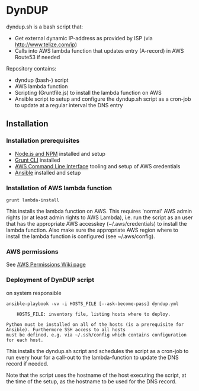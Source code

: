 # DynDUP

dyndup.sh is a bash script that:

* Get external dynamic IP-address as provided by ISP (via http://www.telize.com/ip)
* Calls into AWS lambda function that updates entry (A-record) in AWS Route53 if needed

Repository contains:

* dyndup (bash-) script
* AWS lambda function
* Scripting (Gruntfile.js) to install the lambda function on AWS 
* Ansible script to setup and configure the dyndup.sh script as a cron-job to update at a regular 
interval the DNS entry

## Installation

### Installation prerequisites

* [Node.js and NPM](https://nodejs.org) installed and setup
* [Grunt CLI](http://gruntjs.com/getting-started) installed
* [AWS Command Line Interface](http://aws.amazon.com/cli/) tooling and setup of AWS credentials
* [Ansible](http://docs.ansible.com/index.html) installed and setup


### Installation of AWS lambda function

    grunt lambda-install
    
This installs the lambda function on AWS. This requires 'normal' AWS admin rights (or at least admin rights to AWS 
Lambda), i.e. run the script as an user that has the appropriate AWS accesskey (~/.aws/credentials) to install the 
lambda function. Also make sure the appropriate AWS region where to install the lambda function is configured 
(see ~/.aws/config).

### AWS permissions

See [AWS Permissions Wiki page](https://github.com/pvdheijden/DynDUP/wiki/AWS-Permissions)

### Deployment of DynDUP script 

on system responsible 

    ansible-playbook -vv -i HOSTS_FILE [--ask-become-pass] dyndup.yml
    
        HOSTS_FILE: inventory file, listing hosts where to deploy. 
    
    Python must be installed on all of the hosts (is a prerequisite for Ansible). Furthermore SSH access to all hosts 
    must be defined, e.g. via ~/.ssh/config which contains configuration for each host. 

This installs the dyndup.sh script and schedules the script as a cron-job to run every hour for a 
call-out to the lambda-function to update the DNS record if needed.

Note that the script uses the hostname of the host executing the script, at the time of the setup, as the hostname 
to be used for the DNS record.